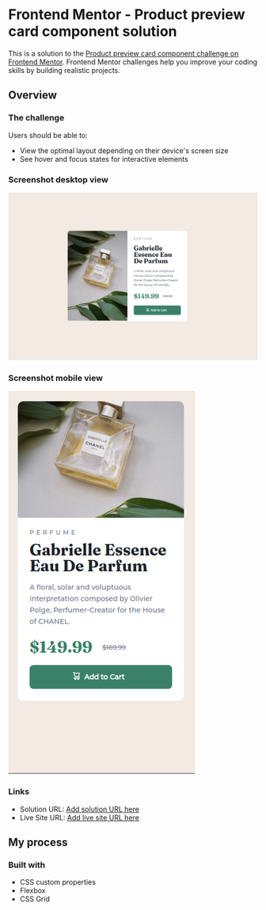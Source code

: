 # Frontend Mentor - Product preview card component solution

This is a solution to the [Product preview card component challenge on Frontend Mentor](https://www.frontendmentor.io/challenges/product-preview-card-component-GO7UmttRfa). Frontend Mentor challenges help you improve your coding skills by building realistic projects. 


## Overview

### The challenge

Users should be able to:

- View the optimal layout depending on their device's screen size
- See hover and focus states for interactive elements

### Screenshot desktop view

![](./desktop_view.png)


### Screenshot mobile view

![](./mobile_view.png)


### Links

- Solution URL: [Add solution URL here](https://github.com/silkcoder/Product-preview-card-component)
- Live Site URL: [Add live site URL here](https://silkcoder.github.io/Product-preview-card-component/)

## My process

### Built with

- CSS custom properties
- Flexbox
- CSS Grid


